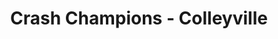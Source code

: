 ---
title: "Crash Champions - Colleyville"
url: /north-richland-hills/crash-champions-colleyville/
shop: Autowerkstatt
---